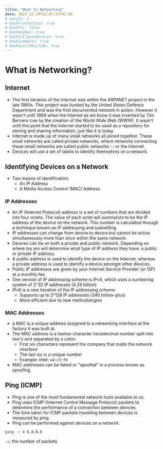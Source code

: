 ```yaml
---
title: "What Is Networking"
date: 2023-12-29T22:07:23+01:00
# weight: 1
# bookFlatSection: true
# bookToc: false
# bookHidden: true
# bookCollapseSection: true
# bookComments: true
# bookSearchExclude: true
---
```

# What is Networking?
## Internet
- The first iteration of the Internet was within the ARPANET project in the late 1960s. This project was funded by the United States Defence Department and was the first documented network in action. However it wasn't until 1989 when the Internet as we know it was invented by Tim Berners-Lee by the creation of the World Wide Web (WWW). It wasn't until this point that the Internet started to be used as a repository for storing and sharing information, just like it is today.
- Internet is made up of many small networks all joined together. These small networks are called private networks, where networks connecting these small networks are called public networks -- or the Internet.
- Devices will use a set of labels to identify themselves on a network.

## Identifying Devices on a Network
- Two means of identification:
  - An IP Address
  - A Media Access Control (MAC) Address

### IP Addresses
- An IP (Internet Protocol) address is a set of numbers that are divided into four octets. The value of each octet will summarize to be the IP address of the device on the network. This number is calculated through a technique known as IP addressing and subnetting.
- IP addresses can change from device to device but cannot be active simultaneously more than once within the same network.
- Devices can be on both a private and public network. Depending on where tey are will determine what type of IP address they have: a public or private IP address.
- A public address is used to identify the device on the Internet, whereas a private address is used to identify a device amongst other devices.
- Public IP addresses are given by your Internet Service Provider (or ISP) at a monthly fee.
- One version of IP addressing scheme is IPv4, which uses a numbering system of 2^32 IP addresses (4.29 billion)
- IPv6 is a new iteration of the IP addressing scheme
  - Supports up to 2^128 IP addresses (340 trillion-plus)
  - More efficient due to new methodologies

### MAC Addresses
- a MAC is a unique address assigned to a networking interface at the factory it was built at.
- The MAC address is a twelve-character hexadecimal number split into two's and separated by a colon.
  - First six characters represent the company that made the network interface
  - The last six is a unique number
  - Example: Intel: `a4:c3:f0`
- MAC addresses can be faked or "spoofed" in a process known as spoofing.


## Ping (ICMP)
- Ping is one of the most fundamental network tools available to us.
- Ping uses ICMP (Internet Control Message Protocol) packets to determine the performance of a connection between devices.
- The time taken for ICMP packets travelling between devices is measured by ping.
- Ping can be performed against devices on a network.

```bash
ping -c 4 8.8.8.8
```
`-c`: the number of packets

